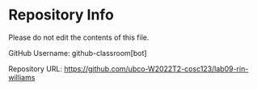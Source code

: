 # Repository Info
Please do not edit the contents of this file.

GitHub Username: github-classroom[bot]

Repository URL: https://github.com/ubco-W2022T2-cosc123/lab09-rin-williams
